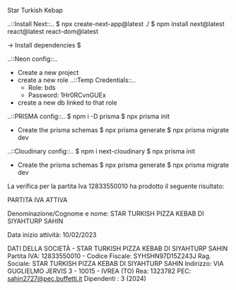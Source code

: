 Star Turkish Kebap

..::Install Next::..
$ npx create-next-app@latest ./
$ npm install next@latest react@latest react-dom@latest

-> Install dependencies
$ 

..::Neon config::..
- Create a new project
- create a new role
    ..::Temp Credentials::..
    - Role: bds
    - Password: 1Hr0RCvnGUEx
- create a new db linked to that role

..::PRISMA config::..
$ npm i -D prisma
$ npx prisma init
- Create the prisma schemas
$ npx prisma generate
$ npx prisma migrate dev


..::Cloudinary config::..
$ npm i next-cloudinary
$ npx prisma init
- Create the prisma schemas
$ npx prisma generate
$ npx prisma migrate dev


La verifica per la partita Iva 12833550010 ha prodotto il seguente risultato:

PARTITA IVA ATTIVA

Denominazione/Cognome e nome: STAR TURKISH PIZZA KEBAB DI SIYAHTURP SAHIN

Data inizio attività: 10/02/2023

DATI DELLA SOCIETÀ - STAR TURKISH PIZZA KEBAB DI SIYAHTURP SAHIN
Partita IVA: 12833550010 - Codice Fiscale: SYHSHN97D15Z243J
Rag. Sociale: STAR TURKISH PIZZA KEBAB DI SIYAHTURP SAHIN
Indirizzo: VIA GUGLIELMO JERVIS 3 - 10015 - IVREA (TO)
Rea: 1323782
PEC: sahin2727@pec.buffetti.it
Dipendenti : 3 (2024)